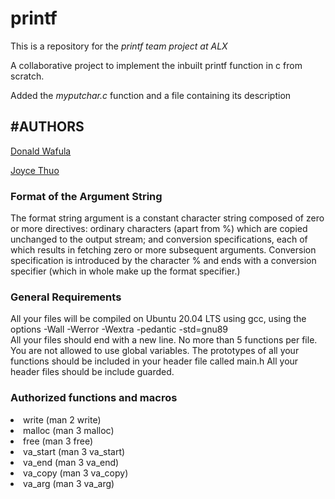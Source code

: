 # printf
This is a repository for the _printf team project at ALX_

A collaborative project to implement the inbuilt printf function in c from scratch.

Added the _myputchar.c_ function and a file containing its description

<h2>#AUTHORS</h2>
<a href="https://github.com/Donwafula">Donald Wafula</a>

<a href="https://github.com/Sherows">Joyce Thuo</a>


<h3>Format of the Argument String</h3>
The format string argument is a constant character string composed of zero or more directives: ordinary characters (apart from %) which are copied unchanged to the output stream; and conversion specifications, each of which results in fetching zero or more subsequent arguments.
Conversion specification is introduced by the character % and ends with a conversion specifier (which in whole make up the format specifier.)
<h3>General Requirements</h3>
All your files will be compiled on Ubuntu 20.04 LTS using gcc, using the options -Wall -Werror -Wextra -pedantic -std=gnu89
<br>All your files should end with a new line.
No more than 5 functions per file.
You are not allowed to use global variables.
The prototypes of all your functions should be included in your header file called main.h
All your header files should be include guarded.
<h3>Authorized functions and macros</h3>
<li>write (man 2 write)
<li>malloc (man 3 malloc)
<li>free (man 3 free)
<li>va_start (man 3 va_start)
<li>va_end (man 3 va_end)
<li>va_copy (man 3 va_copy)
<li>va_arg (man 3 va_arg)</li>
